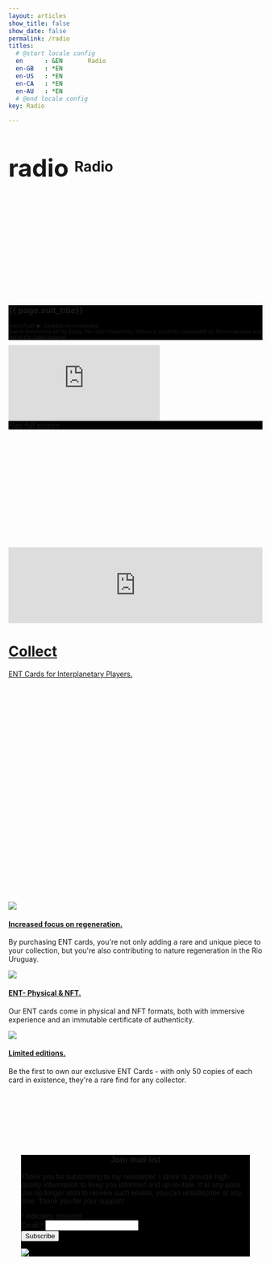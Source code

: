 ```yaml
---
layout: articles
show_title: false
show_date: false
permalink: /radio
titles:
  # @start locale config
  en      : &EN       Radio
  en-GB   : *EN
  en-US   : *EN
  en-CA   : *EN
  en-AU   : *EN
  # @end locale config
key: Radio

---
```

<header>

<script src="https://cdn.jsdelivr.net/npm/@widgetbot/crate@3" async defer>
  new Crate({
    server: '1143586336352243803',
    channel: '1143587469963567194'
  })
</script>
</header>

# <span class="material-symbols-outlined" style="font-size: 48px; vertical-align: middle;"> radio </span> Radio

<div class="hero hero--dark" style='height: 200px; background-image: url("/img/433.1b.jpg");'>
  <div class="hero__content">  
  </div>
</div>

<div class="hero hero--center" style="background-color: #000000;">
  <div class="hero__content">
    <h3>{{ page.suit_title}}</h3>
  <p style="font-size: 70%;"> Press PLAY ▶️. Desktop recommended. <br> Due to restrictions set by Apple, the radio interactivity feature is currently unavailable on iPhone devices and within the Safari browser.</p>
  </div>
</div>

  <div class="container">
    <iframe class="responsive-radio-iframe " src="https://radio.maar.world" style="border: 0"></iframe>
  </div>


<div class="hero hero--center" style="background-color: #000000;">
  <div class="hero__content">
    <a href="https://radio.maar.world" rel="Radio Player" target="_blank"> Play full screen</a>
</div>
</div>


<div class="hero hero--dark" style='height: 233px; background-image: url("img/radio/radio-banner.gif");'>
  <div class="hero__content">  
  </div>
</div>

<div class="hero hero--center" style="background-color: #000000;">
  <div class="hero__content">
<iframe src="https://s1.ssl-stream.com/public/maar_world_radio/embed?theme=dark" frameborder="0" allowtransparency="true" style="width: 100%; min-height: 150px; border: 0;"></iframe>

</div>
</div>


<div class="hero hero--center hero--dark"  style= 'height: 512px; background-image: url("img/radio/cards-back-collect.png");'>
    <div class="hero__content">
        <h1><a href="https://maarworld.gumroad.com" target="_blank">Collect</a></h1>
        <p><a href="https://maarworld.gumroad.com" target="_blank">ENT Cards for Interplanetary Players.</a></p>
    </div>
</div>



<div class="cards-container">
  <div class="card__image">
    <img class="image" src="/img/radio/card-banner-3.png"/>
  </div>
  <div class="card__content">
    <div class="card__header">
      <h4><a href="https://maarworld.gumroad.com" target="_blank">Increased focus on regeneration.</a></h4>
    </div>
    <p>By purchasing ENT cards, you're not only adding a rare and unique piece to your collection, but you're also contributing to nature regeneration in the Rio Uruguay.</p>
  </div>
</div>
<div class="cards-container">
  <div class="card__image">
    <img class="image" src="/img/radio/card-banner-2.png"/>
  </div>
  <div class="card__content">
    <div class="card__header">
      <h4><a href="https://maarworld.gumroad.com" target="_blank">ENT- Physical & NFT.</a></h4>
    </div>
    <p>Our ENT cards come in physical and NFT formats, both with immersive experience and an immutable certificate of authenticity.</p>
  </div>
</div>

<div class="cards-container">
  <div class="card__image">
    <img class="image" src="/img/radio/card-banner-1.png"/>
  </div>
  <div class="card__content">
    <div class="card__header">
      <h4><a href="https://maarworld.gumroad.com" target="_blank">Limited editions.</a></h4>
    </div>
    <p>Be the first to own our exclusive ENT Cards - with only 50 copies of each card in existence, they're a rare find for any collector.</p>
  </div>
</div>





<div class="hero hero--dark" style='height: 103px; background-image: url("");'>
  <div class="hero__content">  
  </div>
</div>


<!-- Begin Mailchimp Signup Form -->
<link href="//cdn-images.mailchimp.com/embedcode/classic-071822.css" rel="stylesheet" type="text/css">
<style type="text/css">
    #mc_embed_signup{background:#000000; clear:left; font:14px Helvetica,Arial,sans-serif; width:90%; margin: 0 auto;} /* Added "margin: 0 auto;" to center the container */
    /* Add your own Mailchimp form style overrides in your site stylesheet or in this style block.
       We recommend moving this block and the preceding CSS link to the HEAD of your HTML file. */
    #mc_embed_signup input[type="email"] {
      color: black;
    }
       #mc_embed_signup h3 { /* Add this CSS block to center the h3 title */
        text-align: center;
    }
</style>
<div id="mc_embed_signup">
    <form action="https://aventuresonores.us7.list-manage.com/subscribe/post?u=8cc5ff1d6fb14f3fdc831c40a&amp;id=873fbbbbb9&amp;f_id=00acc5e4f0" method="post" id="mc-embedded-subscribe-form" name="mc-embedded-subscribe-form" class="validate" target="_self">
        <div id="mc_embed_signup_scroll">
        <h3>Join mail list</h3>
              <p> Thank you for subscribing to my newsletter. I strive to provide high-quality information to keep you informed and up-to-date. If at any point you no longer wish to receive such emails, you can unsubscribe at any time. Thank you for your support! </p>
        <div class="indicates-required"><span class="asterisk">*</span> indicates required</div>
        <div class="mc-field-group">
            <label for="mce-EMAIL">Email  <span class="asterisk">*</span>
        </label>
            <input type="email" value="" name="EMAIL" class="required email" id="mce-EMAIL" required>
            <span id="mce-EMAIL-HELPERTEXT" class="helper_text"></span>
        </div>
        <div id="mce-responses" class="clear foot">
            <div class="response" id="mce-error-response" style="display:none"></div>
            <div class="response" id="mce-success-response" style="display:none"></div>
        </div>    <!-- real people should not fill this in and expect good things - do not remove this or risk form bot signups-->
        <div style="position: absolute; left: -5000px;" aria-hidden="true"><input type="text" name="b_8cc5ff1d6fb14f3fdc831c40a_873fbbbbb9" tabindex="-1" value=""></div>
        <div class="optionalParent">
            <div class="clear foot">
                <input type="submit" value="Subscribe" name="subscribe" id="mc-embedded-subscribe" class="button">
                <p class="brandingLogo"><a href="http://eepurl.com/if7emL" title="Mailchimp - email marketing made easy and fun"><img src="https://eep.io/mc-cdn-images/template_images/branding_logo_text_light_dtp.svg"></a></p>
            </div>
        </div>
    </div>
</form>
</div>
<!--End mc_embed_signup-->

